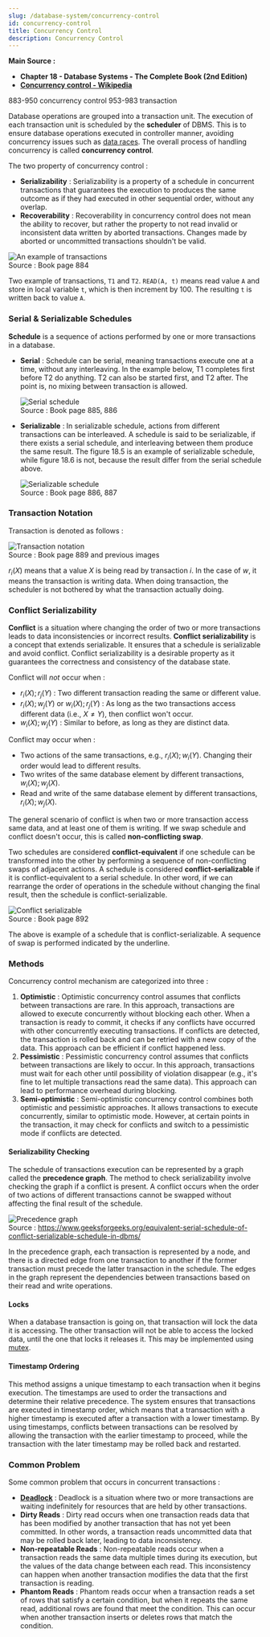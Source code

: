 ```yaml
---
slug: /database-system/concurrency-control
id: concurrency-control
title: Concurrency Control
description: Concurrency Control
---
```


**Main Source :**

- **Chapter 18 - Database Systems - The Complete Book (2nd Edition)**
- **[Concurrency control - Wikipedia](https://en.wikipedia.org/wiki/Concurrency_control)**

883-950 concurrency control
953-983 transaction

Database operations are grouped into a transaction unit. The execution of each transaction unit is scheduled by the **scheduler** of DBMS. This is to ensure database operations executed in controller manner, avoiding concurrency issues such as [data races](/computer-and-programming-fundamentals/concurrency-and-parallelism#race-condition). The overall process of handling concurrency is called **concurrency control**.

The two property of concurrency control :

- **Serializability** : Serializability is a property of a schedule in concurrent transactions that guarantees the execution to produces the same outcome as if they had executed in other sequential order, without any overlap.
- **Recoverability** : Recoverability in concurrency control does not mean the ability to recover, but rather the property to not read invalid or inconsistent data written by aborted transactions. Changes made by aborted or uncommitted transactions shouldn't be valid.

![An example of transactions](./transactions.png)  
Source : Book page 884

Two example of transactions, `T1` and `T2`. `READ(A, t)` means read value `A` and store in local variable `t`, which is then increment by 100. The resulting `t` is written back to value `A`.

### Serial & Serializable Schedules

**Schedule** is a sequence of actions performed by one or more transactions in a database.

- **Serial** : Schedule can be serial, meaning transactions execute one at a time, without any interleaving. In the example below, T1 completes first before T2 do anything. T2 can also be started first, and T2 after. The point is, no mixing between transaction is allowed.

  ![Serial schedule](./serial-schedule.png)  
   Source : Book page 885, 886

- **Serializable** : In serializable schedule, actions from different transactions can be interleaved. A schedule is said to be serializable, if there exists a serial schedule, and interleaving between them produce the same result. The figure 18.5 is an example of serializable schedule, while figure 18.6 is not, because the result differ from the serial schedule above.

  ![Serializable schedule](./serializable-schedule.png)  
   Source : Book page 886, 887

### Transaction Notation

Transaction is denoted as follows :

![Transaction notation](./transaction-notation.png)  
Source : Book page 889 and previous images

$r_i(X)$ means that a value $X$ is being read by transaction $i$. In the case of $w$, it means the transaction is writing data. When doing transaction, the scheduler is not bothered by what the transaction actually doing.

### Conflict Serializability

**Conflict** is a situation where changing the order of two or more transactions leads to data inconsistencies or incorrect results. **Conflict serializability** is a concept that extends serializable. It ensures that a schedule is serializable and avoid conflict. Conflict serializability is a desirable property as it guarantees the correctness and consistency of the database state.

Conflict will _not_ occur when :

- $r_i(X);r_j(Y)$ : Two different transaction reading the same or different value.
- $r_i(X);w_j(Y)$ or $w_i(X);r_j(Y)$ : As long as the two transactions access different data (i.e., $X \ne Y$), then conflict won't occur.
- $w_i(X);w_j(Y)$ : Similar to before, as long as they are distinct data.

Conflict may occur when :

- Two actions of the same transactions, e.g., $r_i(X); w_i(Y)$. Changing their order would lead to different results.
- Two writes of the same database element by different transactions, $w_i(X);w_j(X)$.
- Read and write of the same database element by different transactions, $r_i(X);w_j(X)$.

The general scenario of conflict is when two or more transaction access same data, and at least one of them is writing. If we swap schedule and conflict doesn't occur, this is called **non-conflicting swap**.

Two schedules are considered **conflict-equivalent** if one schedule can be transformed into the other by performing a sequence of non-conflicting swaps of adjacent actions. A schedule is considered **conflict-serializable** if it is conflict-equivalent to a serial schedule. In other word, if we can rearrange the order of operations in the schedule without changing the final result, then the schedule is conflict-serializable.

![Conflict serializable](./conflict-serializable.png)  
Source : Book page 892

The above is example of a schedule that is conflict-serializable. A sequence of swap is performed indicated by the underline.

### Methods

Concurrency control mechanism are categorized into three :

1. **Optimistic** : Optimistic concurrency control assumes that conflicts between transactions are rare. In this approach, transactions are allowed to execute concurrently without blocking each other. When a transaction is ready to commit, it checks if any conflicts have occurred with other concurrently executing transactions. If conflicts are detected, the transaction is rolled back and can be retried with a new copy of the data. This approach can be efficient if conflict happened less.
2. **Pessimistic** : Pessimistic concurrency control assumes that conflicts between transactions are likely to occur. In this approach, transactions must wait for each other until possibility of violation disappear (e.g., it's fine to let multiple transactions read the same data). This approach can lead to performance overhead during blocking.
3. **Semi-optimistic** : Semi-optimistic concurrency control combines both optimistic and pessimistic approaches. It allows transactions to execute concurrently, similar to optimistic mode. However, at certain points in the transaction, it may check for conflicts and switch to a pessimistic mode if conflicts are detected.

#### Serializability Checking

The schedule of transactions execution can be represented by a graph called the **precedence graph**. The method to check serializability involve checking the graph if a conflict is present. A conflict occurs when the order of two actions of different transactions cannot be swapped without affecting the final result of the schedule.

![Precedence graph](./precedence-graph.png)  
Source : https://www.geeksforgeeks.org/equivalent-serial-schedule-of-conflict-serializable-schedule-in-dbms/

In the precedence graph, each transaction is represented by a node, and there is a directed edge from one transaction to another if the former transaction must precede the latter transaction in the schedule. The edges in the graph represent the dependencies between transactions based on their read and write operations.

#### Locks

When a database transaction is going on, that transaction will lock the data it is accessing. The other transaction will not be able to access the locked data, until the one that locks it releases it. This may be implemented using [mutex](/operating-system/multithreading#locks--mutex).

#### Timestamp Ordering

This method assigns a unique timestamp to each transaction when it begins execution. The timestamps are used to order the transactions and determine their relative precedence. The system ensures that transactions are executed in timestamp order, which means that a transaction with a higher timestamp is executed after a transaction with a lower timestamp. By using timestamps, conflicts between transactions can be resolved by allowing the transaction with the earlier timestamp to proceed, while the transaction with the later timestamp may be rolled back and restarted.

### Common Problem

Some common problem that occurs in concurrent transactions :

- **[Deadlock](/operating-system/process-synchronization#deadlock)** : Deadlock is a situation where two or more transactions are waiting indefinitely for resources that are held by other transactions.
- **Dirty Reads** : Dirty read occurs when one transaction reads data that has been modified by another transaction that has not yet been committed. In other words, a transaction reads uncommitted data that may be rolled back later, leading to data inconsistency.
- **Non-repeatable Reads** : Non-repeatable reads occur when a transaction reads the same data multiple times during its execution, but the values of the data change between each read. This inconsistency can happen when another transaction modifies the data that the first transaction is reading.
- **Phantom Reads** : Phantom reads occur when a transaction reads a set of rows that satisfy a certain condition, but when it repeats the same read, additional rows are found that meet the condition. This can occur when another transaction inserts or deletes rows that match the condition.

